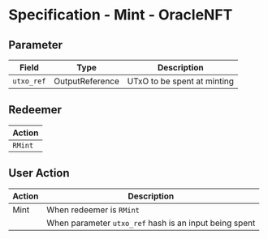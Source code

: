 # Specification - Mint - OracleNFT

## Parameter

| Field      | Type            | Description                 |
| ---------- | --------------- | --------------------------- |
| `utxo_ref` | OutputReference | UTxO to be spent at minting |

## Redeemer

| Action  |
| ------- |
| `RMint` |

## User Action

| Action | Description                                            |
| ------ | ------------------------------------------------------ |
| Mint   | When redeemer is `RMint`                               |
|        | When parameter `utxo_ref` hash is an input being spent |
